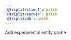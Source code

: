```yaml
---
'@triplit/client': patch
'@triplit/server': patch
'@triplit/db': patch
---
```


Add experimental entity cache
